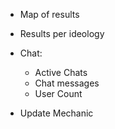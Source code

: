 - Map of results
- Results per ideology

- Chat:
  - Active Chats
  - Chat messages
  - User Count

- Update Mechanic
